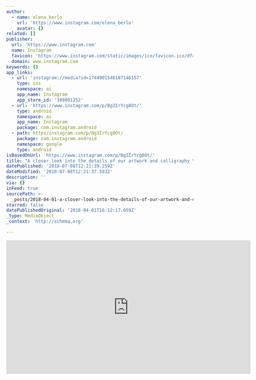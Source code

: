 ```yaml
---
author:
  - name: elena_berlo
    url: 'https://www.instagram.com/elena_berlo'
    avatar: {}
related: []
publisher:
  url: 'https://www.instagram.com'
  name: Instagram
  favicon: 'https://www.instagram.com/static/images/ico/favicon.ico/dfa85bb1fd63.ico'
  domain: www.instagram.com
keywords: []
app_links:
  - url: 'instagram://media?id=1744901546187146157'
    type: ios
    namespace: ai
    app_name: Instagram
    app_store_id: '389801252'
  - url: 'https://www.instagram.com/p/Bg3IrYcg8Ot/'
    type: android
    namespace: ai
    app_name: Instagram
    package: com.instagram.android
  - path: https/instagram.com/p/Bg3IrYcg8Ot/
    package: com.instagram.android
    namespace: google
    type: android
isBasedOnUrl: 'https://www.instagram.com/p/Bg3IrYcg8Ot/'
title: "A closer look into the details of our artwork and calligraphy \uD83C\uDF31KETUBAH ARTWORK COMMISSION - The Four Seasons Tree of Life with gold leaf details. More real weddings at www.OnceUponaPaper.net #weddingideas #weddinginspo #wedding #weddinginspiration #weddingtree #weddingketubah #ketubah #paintedketubah #ketubahtree #jewishwedding #jewish #hebrew #jewishtradition #treeoflife #treehugger #watercolor #watercolorwedding #watercolorpainting #flowertree #customize #callygraphy #brideandgroom #fourseasons #artwork #gold #goldfoil #goldleaf #onceuponapaper #creativewedding #elenaberlo"
datePublished: '2018-07-08T12:21:39.259Z'
dateModified: '2018-07-08T12:21:37.583Z'
description: ''
via: {}
inFeed: true
sourcePath: >-
  _posts/2018-04-01-a-closer-look-into-the-details-of-our-artwork-and-calligraph.md
starred: false
datePublishedOriginal: '2018-04-01T16:12:17.659Z'
_type: MediaObject
_context: 'http://schema.org'

---
```

<iframe src="https://cdn.embedly.com/widgets/media.html?src=https%3A%2F%2Fscontent-iad3-1.cdninstagram.com%2Fvp%2F4aebe1fcccf72d1c96f497824c1ed6ec%2F5AC40441%2Ft50.2886-16%2F29438973_1692700290819343_1669299431125549056_n.mp4&amp;src_secure=1&amp;url=https%3A%2F%2Fwww.instagram.com%2Fp%2FBg3IrYcg8Ot%2F&amp;image=https%3A%2F%2Fscontent-iad3-1.cdninstagram.com%2Fvp%2Fcf50c0cea235a81c03d6842679073d45%2F5AC39435%2Ft51.2885-15%2Fs640x640%2Fe15%2F29416191_1817156961913902_7083109916801499136_n.jpg&amp;key=a715cf41cc93453ca338d350cd26f87b&amp;type=video%2Fmp4&amp;schema=instagram" width="658" height="360" scrolling="no" frameborder="0" allowfullscreen="" style=""></iframe>